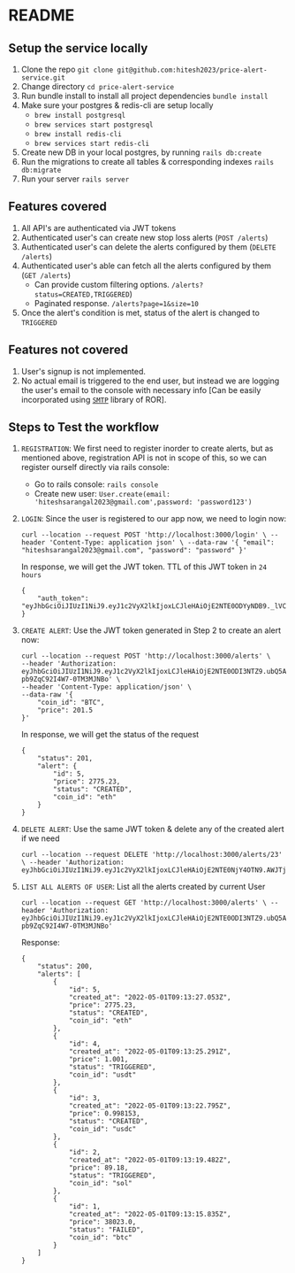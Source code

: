 # README
## Setup the service locally
1. Clone the repo `git clone git@github.com:hitesh2023/price-alert-service.git`
2. Change directory `cd price-alert-service`
3. Run bundle install to install all project dependencies `bundle install`
4. Make sure your postgres & redis-cli are setup locally
    * `brew install postgresql`
    * `brew services start postgresql`
    * `brew install redis-cli`
    * `brew services start redis-cli`
5. Create new DB in your local postgres, by running
    `rails db:create`
6. Run the migrations to create all tables & corresponding indexes
    `rails db:migrate`
7. Run your server `rails server`


## Features covered
1. All API's are authenticated via JWT tokens
2. Authenticated user's can create new stop loss alerts (`POST /alerts`)
3. Authenticated user's can delete the alerts configured by them (`DELETE /alerts`)
4. Authenticated user's able can fetch all the alerts configured by them (`GET /alerts`)
    * Can provide custom filtering options. `/alerts?status=CREATED,TRIGGERED`)
    * Paginated response. `/alerts?page=1&size=10`
5. Once the alert's condition is met, status of the alert is changed to `TRIGGERED`


## Features not covered
1. User's signup is not implemented.
2. No actual email is triggered to the end user, but instead we are logging the user's email to the console with necessary info [Can be easily incorporated using [`SMTP`](https://ruby-doc.org/stdlib-2.5.3/libdoc/net/smtp/rdoc/Net/SMTP.html) library of ROR].


## Steps to Test the workflow
1. `REGISTRATION`: We first need to register inorder to create alerts, but as mentioned above, registration API is not in scope of this, so we can register ourself directly via rails console:
    * Go to rails console: `rails console`
    * Create new user: `User.create(email: 'hiteshsarangal2023@gmail.com',password: 'password123')`

2. `LOGIN`: Since the user is registered to our app now, we need to login now:
    ```
    curl --location --request POST 'http://localhost:3000/login' \ --header 'Content-Type: application json' \ --data-raw '{ "email": "hiteshsarangal2023@gmail.com", "password": "password" }'
    ```
    In response, we will get the JWT token.
    TTL of this JWT token in `24 hours`
    ```
    {
        "auth_token": "eyJhbGciOiJIUzI1NiJ9.eyJ1c2VyX2lkIjoxLCJleHAiOjE2NTE0ODYyNDB9._lVCGbm1BBnko9Vbp8nc8XVoOjjF2q5c6lhyBwRfXzU"
    }
    ```

3. `CREATE ALERT`: Use the JWT token generated in Step 2 to create an alert now:
    ```
    curl --location --request POST 'http://localhost:3000/alerts' \
    --header 'Authorization: eyJhbGciOiJIUzI1NiJ9.eyJ1c2VyX2lkIjoxLCJleHAiOjE2NTE0ODI3NTZ9.ubQ5A2WB1uQygvMlqMhN-pb9ZqC92I4W7-0TM3MJNBo' \
    --header 'Content-Type: application/json' \
    --data-raw '{
        "coin_id": "BTC",
        "price": 201.5
    }'
    ```
    In response, we will get the status of the request
    ```
    {
        "status": 201,
        "alert": {
            "id": 5,
            "price": 2775.23,
            "status": "CREATED",
            "coin_id": "eth"
        }
    }

    ```

4. `DELETE ALERT`: Use the same JWT token & delete any of the created alert if we need
    ```
    curl --location --request DELETE 'http://localhost:3000/alerts/23' \ --header 'Authorization: eyJhbGciOiJIUzI1NiJ9.eyJ1c2VyX2lkIjoxLCJleHAiOjE2NTE0NjY4OTN9.AWJTjB7EWRJ6VGdlTsjvQFlvSqjTjX7bj5rsfUG4kOg'
    ```

5. `LIST ALL ALERTS OF USER`: List all the alerts created by current User
    ```
    curl --location --request GET 'http://localhost:3000/alerts' \ --header 'Authorization: eyJhbGciOiJIUzI1NiJ9.eyJ1c2VyX2lkIjoxLCJleHAiOjE2NTE0ODI3NTZ9.ubQ5A2WB1uQygvMlqMhN-pb9ZqC92I4W7-0TM3MJNBo'
    ```

    Response: 
    ```
    {
        "status": 200,
        "alerts": [
            {
                "id": 5,
                "created_at": "2022-05-01T09:13:27.053Z",
                "price": 2775.23,
                "status": "CREATED",
                "coin_id": "eth"
            },
            {
                "id": 4,
                "created_at": "2022-05-01T09:13:25.291Z",
                "price": 1.001,
                "status": "TRIGGERED",
                "coin_id": "usdt"
            },
            {
                "id": 3,
                "created_at": "2022-05-01T09:13:22.795Z",
                "price": 0.998153,
                "status": "CREATED",
                "coin_id": "usdc"
            },
            {
                "id": 2,
                "created_at": "2022-05-01T09:13:19.482Z",
                "price": 89.18,
                "status": "TRIGGERED",
                "coin_id": "sol"
            },
            {
                "id": 1,
                "created_at": "2022-05-01T09:13:15.835Z",
                "price": 38023.0,
                "status": "FAILED",
                "coin_id": "btc"
            }
        ]
    }
    ```